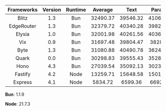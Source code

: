 | Frameworks | Version | Runtime | Average  |   Text   |  Params  | DB Query |
| :--------: | :-----: | :-----: | :------: | :------: | :------: | :------: |
|   Blitz    |   1.3   |   Bun   | 32490.37 | 39546.32 | 41066.72 | 16858.07 |
| EdgeRouter |   1.3   |   Bun   | 32379.72 | 40340.28 | 39826.53 | 16972.36 |
|   Elysia   |   1.0   |   Bun   | 32001.98 | 40261.56 | 40360.09 | 15384.28 |
|    Vix     |   0.9   |   Bun   | 31697.48 | 39804.47 | 38289.5  | 16998.47 |
|    Byte    |   1.3   |   Bun   | 31080.88 | 40490.78 | 36245.16 | 16506.71 |
|   Quark    |   0.0   |   Bun   | 30298.83 | 39555.43 | 35283.72 | 16057.35 |
|    Hono    |   4.3   |   Bun   | 27039.54 | 35092.13 | 30236.54 | 15789.96 |
|  Fastify   |   4.2   |  Node   | 13259.71 | 15648.58 | 15017.73 | 9112.81  |
|  Express   |   4.1   |  Node   | 5834.72  | 6599.36  | 6692.61  | 4212.19  |

**Bun**: 1.1.9

**Node**: 21.7.3
